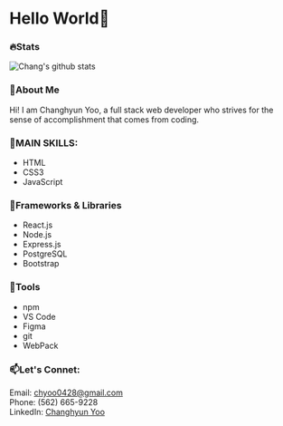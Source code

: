# Hello World👋

<!--
**chang-yoo/chang-yoo** is a ✨ _special_ ✨ repository because its `README.md` (this file) appears on your GitHub profile.

Here are some ideas to get you started:

- 🔭 I’m currently working on ...
- 🌱 I’m currently learning ...
- 👯 I’m looking to collaborate on ...
- 🤔 I’m looking for help with ...
- 💬 Ask me about ...
- 📫 How to reach me: ...
- 😄 Pronouns: ...
- ⚡ Fun fact: ...
-->
### 🔥Stats
![Chang's github stats](https://github-readme-stats.vercel.app/api?username=chang-yoo)

### 💬About Me
  Hi! I am Changhyun Yoo, a full stack web developer who strives for the sense of accomplishment that comes from coding.
  
### 🚀MAIN SKILLS:
  - HTML
  - CSS3
  - JavaScript

### 🚀Frameworks & Libraries
  - React.js
  - Node.js
  - Express.js
  - PostgreSQL
  - Bootstrap

### 🚀Tools
  - npm
  - VS Code
  - Figma
  - git
  - WebPack


### 📫Let's Connet:
Email: chyoo0428@gmail.com
<br/>
Phone: (562) 665-9228
<br/>
LinkedIn: [Changhyun Yoo](https://www.linkedin.com/in/changhyun-yoo0/)
